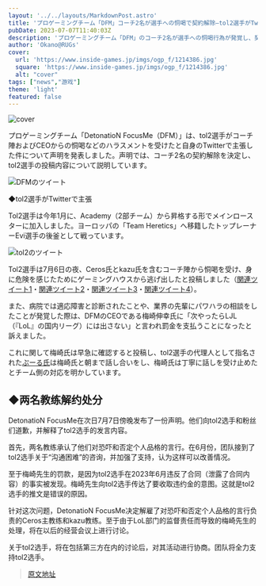 ```yaml
---
layout: '../../layouts/MarkdownPost.astro'
title: 'プロゲーミングチーム「DFM」コーチ2名が選手への恫喝で契約解除―tol2選手がTwitterでパワハラを訴える'
pubDate: 2023-07-07T11:40:03Z
description: 'プロゲーミングチーム「DFM」のコーチ2名が選手への恫喝行為が発覚し、契約が解除されました。tol2選手がTwitterでパワハラを訴え、問題が浮上しました。'
author: 'Okano@RUGs'
cover:
  url: 'https://www.inside-games.jp/imgs/ogp_f/1214386.jpg'
  square: 'https://www.inside-games.jp/imgs/ogp_f/1214386.jpg'
  alt: "cover"
tags: ["news","游戏"]
theme: 'light'
featured: false
---
```


![cover](https://www.inside-games.jp/imgs/ogp_f/1214386.jpg)

プロゲーミングチーム「DetonatioN FocusMe（DFM）」は、tol2選手がコーチ陣およびCEOからの恫喝などのハラスメントを受けたと自身のTwitterで主張した件について声明を発表しました。声明では、コーチ2名の契約解除を決定し、tol2選手の投稿内容について説明しています。

![DFMのツイート](https://twitter.com/team_detonation/status/1677227564841193472?s=20)

◆tol2選手がTwitterで主張

Tol2選手は今年1月に、Academy（2部チーム）から昇格する形でメインロースターに加入しました。ヨーロッパの「Team Heretics」へ移籍したトップレーナーEvi選手の後釜として戦っています。

![tol2のツイート](https://twitter.com/tol_2_/status/1676916764154949632?s=20)

Tol2選手は7月6日の夜、Ceros氏とkazu氏を含むコーチ陣から恫喝を受け、身に危険を感じたためにゲーミングハウスから逃げ出したと投稿しました（[関連ツイート1](https://twitter.com/tol_2_/status/1676916764154949632?s=20)・[関連ツイート2](https://twitter.com/tol_2_/status/1676925072098078722?s=20)・[関連ツイート3](https://twitter.com/tol_2_/status/1676925197017059330?s=20)・[関連ツイート4](https://twitter.com/tol_2_/status/1676933827120488448?s=20)）。

また、病院では適応障害と診断されたことや、業界の先輩にパワハラの相談をしたことが発覚した際は、DFMのCEOである梅崎伸幸氏に「次やったらLJL（『LoL』の国内リーグ）には出さない」と言われ罰金を支払うことになったと訴えました。

これに関して梅崎氏は早急に確認すると投稿し、tol2選手の代理人として指名された[ぷーる氏](https://twitter.com/pooolmid/status/1677080797935960066?s=20)は梅崎氏と朝まで話し合いをし、梅崎氏は丁寧に話しを受け止めたとチーム側の対応を明かしています。
## ◆两名教练解约处分

DetonatioN FocusMe在次日7月7日傍晚发布了一份声明。他们向tol2选手和粉丝们道歉，并解释了tol2选手的发言内容。

首先，两名教练承认了他们对恐吓和否定个人品格的言行。在6月份，团队接到了tol2选手关于“沟通困难”的咨询，并加强了支持，认为这样可以改善情况。

至于梅崎先生的罚款，是因为tol2选手在2023年6月违反了合同（泄露了合同内容）的事实被发现。梅崎先生向tol2选手传达了要收取违约金的意图。这就是tol2选手的推文是错误的原因。

针对这次问题，DetonatioN FocusMe决定解雇了对恐吓和否定个人品格的言行负责的Ceros主教练和kazu教练。至于由于LoL部门的监督责任而导致的梅崎先生的处理，将在以后的经营会议上进行讨论。

关于tol2选手，将在包括第三方在内的讨论后，对其活动进行协商。团队将全力支持tol2选手。

>[原文地址](https://www.inside-games.jp/article/2023/07/07/147078.html)  